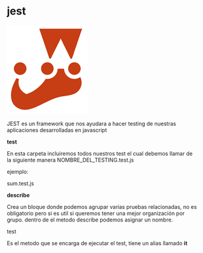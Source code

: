 # jest 


![Jest](jest.png)



JEST es un framework que nos ayudara a hacer testing de nuestras aplicaciones desarrolladas en javascript



**test**

En esta carpeta incluiremos todos nuestros test el cual debemos llamar de la siguiente manera  NOMBRE_DEL_TESTING.test.js

ejemplo:
  
  sum.test.js



**describe**
 
Crea un bloque donde podemos agrupar varias pruebas relacionadas, no es obligatorio pero si es util si queremos tener una mejor organización por grupo.
dentro de el metodo describe podemos asignar un nombre.


test

Es el metodo que se encarga de ejecutar el test, tiene un alias llamado **it**
